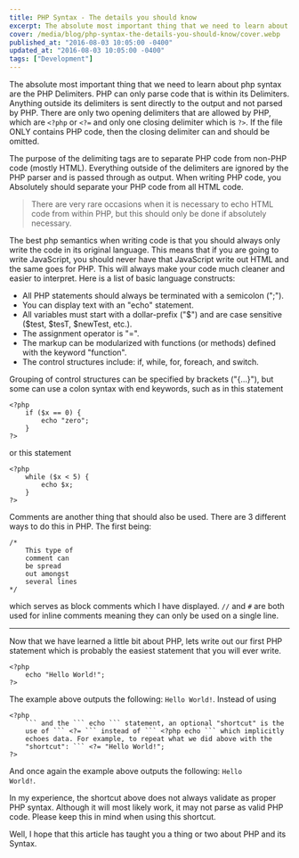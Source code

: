 ```yaml
---
title: PHP Syntax - The details you should know
excerpt: The absolute most important thing that we need to learn about php syntax are the PHP Delimiters. PHP can only parse code that is within its Delimiters.
cover: /media/blog/php-syntax-the-details-you-should-know/cover.webp
published_at: "2016-08-03 10:05:00 -0400"
updated_at: "2016-08-03 10:05:00 -0400"
tags: ["Development"]
---
```


The absolute most important thing that we need to learn about php syntax are the PHP Delimiters. PHP can only parse code that is within its Delimiters. Anything outside its delimiters is sent directly to the output and not parsed by PHP. There are only two opening delimiters that are allowed by PHP, which are <code>&lt;?php</code> or <code>&lt;?=</code> and only one closing delimiter which is <code>?&gt;</code>. If the file ONLY contains PHP code, then the closing delimiter can and should be omitted.

The purpose of the delimiting tags are to separate PHP code from non-PHP code (mostly HTML). Everything outside of the delimiters are ignored by the PHP parser and is passed through as output. When writing PHP code, you Absolutely should separate your PHP code from all HTML code.

<blockquote>
  There are very rare occasions when it is necessary to echo HTML code from within PHP, but this should only be done if absolutely necessary.
</blockquote>

The best php semantics when writing code is that you should always only write the code in its original language. This means that if you are going to write JavaScript, you should never have that JavaScript write out HTML and the same goes for PHP. This will always make your code much cleaner and easier to interpret. Here is a list of basic language constructs:

<ul>
<li>All PHP statements should always be terminated with a semicolon (";").</li>
<li>You can display text with an "echo" statement.</li>
<li>All variables must start with a dollar-prefix ("$") and are case sensitive ($test, $tesT, $newTest, etc.).</li>
<li>The assignment operator is "=".</li>
<li>The markup can be modularized with functions (or methods) defined with the keyword "function".</li>
<li>The control structures include: if, while, for, foreach, and switch.</li>
</ul>

Grouping of control structures can be specified by brackets ("{…}"), but some can use a colon syntax with end keywords, such as in this statement

<pre><code class="language-php">&lt;?php
    if ($x == 0) {
        echo "zero";
    }
?&gt;
</code></pre>

or this statement

<pre><code class="language-php">&lt;?php
    while ($x &lt; 5) {
        echo $x;
    }
?&gt;
</code></pre>

Comments are another thing that should also be used. There are 3 different ways to do this in PHP. The first being:

<pre><code>/*
    This type of
    comment can
    be spread
    out amongst
    several lines
*/
</code></pre>

which serves as block comments which I have displayed. <code>//</code> and <code>#</code> are both used for inline comments meaning they can only be used on a single line.

<hr />

Now that we have learned a little bit about PHP, lets write out our first PHP statement which is probably the easiest statement that you will ever write.

<pre><code class="language-php">&lt;?php
    echo "Hello World!";
?&gt;
</code></pre>

The example above outputs the following: <code>Hello World!</code>. Instead of using 

<pre><code class="language-php">&lt;?php
    ``` and the ``` echo ``` statement, an optional "shortcut" is the
    use of ``` &lt;?= ``` instead of ``` &lt;?php echo ``` which implicitly
    echoes data. For example, to repeat what we did above with the
    "shortcut": ``` &lt;?= "Hello World!";
?&gt;
</code></pre>

And once again the example above outputs the following: <code>Hello World!</code>.

In my experience, the shortcut above does not always validate as proper PHP syntax. Although it will most likely work, it may not parse as valid PHP code. Please keep this in mind when using this shortcut.

Well, I hope that this article has taught you a thing or two about PHP and its Syntax.

